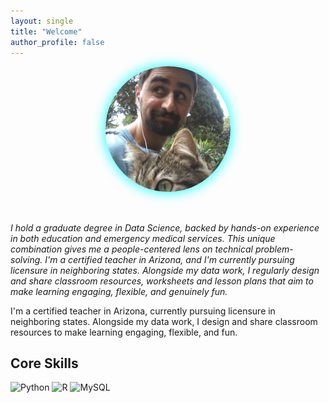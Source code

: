 ```yaml
---
layout: single
title: "Welcome"
author_profile: false
---
```


<div style="display: flex; flex-wrap: wrap; align-items: center; gap: 2rem;">

  <div style="flex: 1 1 200px; text-align: center;">
    <img src="/assets/images/profile_image.jpg" alt="Joel Laskow" style="border-radius: 50%; max-width: 200px; box-shadow: 0 0 20px #00ffff;">
  </div>

  <div style="flex: 2 1 400px;">
    <p><em>I hold a graduate degree in Data Science, backed by hands-on experience in both education and emergency medical services. This unique combination gives me a people-centered lens on technical problem-solving. I'm a certified teacher in Arizona, and I'm currently pursuing licensure in neighboring states. Alongside my data work, I regularly design and share classroom resources, worksheets and lesson plans that aim to make learning engaging, flexible, and genuinely fun.</em></p>
    
  <p>I'm a certified teacher in Arizona, currently pursuing licensure in neighboring states. Alongside my data work, I design and share classroom resources to make learning engaging, flexible, and fun.</p>
    
 <h2> Core Skills</h2>
    <p>
      <img src="https://cdn.jsdelivr.net/gh/devicons/devicon/icons/python/python-original.svg" width="60" alt="Python">
      <img src="https://cdn.jsdelivr.net/gh/devicons/devicon/icons/r/r-original.svg" width="60" alt="R">
      <img src="https://cdn.jsdelivr.net/gh/devicons/devicon/icons/mysql/mysql-original.svg" width="60" alt="MySQL">
    </p>
  </div>

</div>
